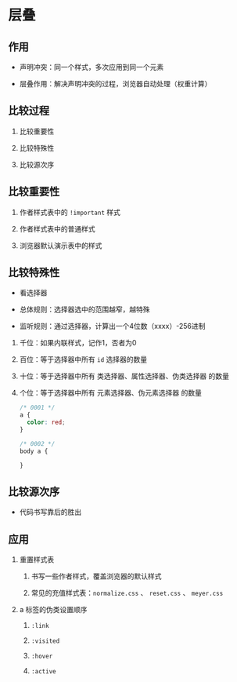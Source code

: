 # 层叠

## 作用

*   声明冲突：同一个样式，多次应用到同一个元素

*   层叠作用：解决声明冲突的过程，浏览器自动处理（权重计算）

## 比较过程

1.  比较重要性

2.  比较特殊性

3.  比较源次序

## 比较重要性

1.  作者样式表中的 `!important` 样式

2.  作者样式表中的普通样式

3.  浏览器默认演示表中的样式

## 比较特殊性

*   看选择器

*   总体规则：选择器选中的范围越窄，越特殊

*   监听规则：通过选择器，计算出一个4位数（xxxx）-256进制

1.  千位：如果内联样式，记作1，否者为0

2.  百位：等于选择器中所有 `id` 选择器的数量

3.  十位：等于选择器中所有 类选择器、属性选择器、伪类选择器 的数量

4.  个位：等于选择器中所有 元素选择器、伪元素选择器 的数量

    ```css
    /* 0001 */
    a {
      color: red;
    }

    /* 0002 */
    body a {

    }
    ```

## 比较源次序

*   代码书写靠后的胜出

## 应用

1.  重置样式表

    1.  书写一些作者样式，覆盖浏览器的默认样式

    2.  常见的充值样式表：`normalize.css` 、 `reset.css` 、 `meyer.css`

2.  a 标签的伪类设置顺序

    1.  `:link`

    2.  `:visited`

    3.  `:hover`

    4.  `:active`
